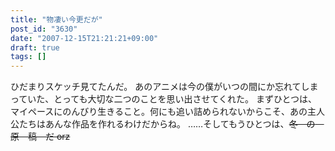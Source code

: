 ```yaml
---
title: "物凄い今更だが"
post_id: "3630"
date: "2007-12-15T21:21:21+09:00"
draft: true
tags: []
---
```



ひだまりスケッチ見てたんだ。 あのアニメは今の僕がいつの間にか忘れてしまっていた、とっても大切な二つのことを思い出させてくれた。  まずひとつは、マイペースにのんびり生きること。何にも追い詰められないからこそ、あの主人公たちはあんな作品を作れるわけだからね。 ……そしてもうひとつは、~~冬　の　原　稿　だ orz~~
